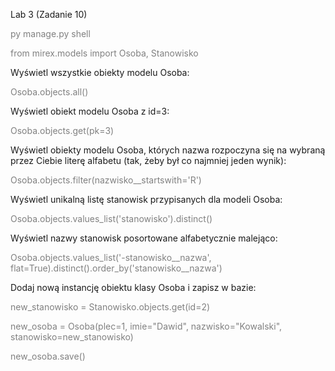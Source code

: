 Lab 3 (Zadanie 10)

<span style="color:gray">py manage.py shell</span>

<span style="color:gray">from mirex.models import Osoba, Stanowisko</span>

Wyświetl wszystkie obiekty modelu Osoba:

<span style="color:gray">Osoba.objects.all()</span>

Wyświetl obiekt modelu Osoba z id=3:

<span style="color:gray">Osoba.objects.get(pk=3)</span>

Wyświetl obiekty modelu Osoba, których nazwa rozpoczyna się na wybraną przez Ciebie literę alfabetu (tak, żeby był co najmniej jeden wynik):

<span style="color:gray">Osoba.objects.filter(nazwisko__startswith='R')</span>

Wyświetl unikalną listę stanowisk przypisanych dla modeli Osoba:

<span style="color:gray">Osoba.objects.values_list('stanowisko').distinct()</span>

Wyświetl nazwy stanowisk posortowane alfabetycznie malejąco:

<span style="color:gray">Osoba.objects.values_list('-stanowisko__nazwa', flat=True).distinct().order_by('stanowisko__nazwa')</span>

Dodaj nową instancję obiektu klasy Osoba i zapisz w bazie:

<span style="color:gray">new_stanowisko = Stanowisko.objects.get(id=2)</span>

<span style="color:gray">new_osoba = Osoba(plec=1, imie="Dawid", nazwisko="Kowalski", stanowisko=new_stanowisko)</span>

<span style="color:gray">new_osoba.save()</span>
